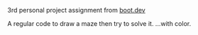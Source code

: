3rd personal project assignment from [boot.dev](https://www.boot.dev/)

A regular code to draw a maze then try to solve it. ...with color.
